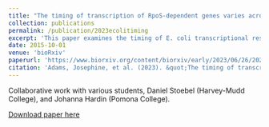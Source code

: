 ```yaml
---
title: "The timing of transcription of RpoS-dependent genes varies across multiple stresses in Escherichia coli K-12"
collection: publications
permalink: /publication/2023ecolitiming
excerpt: 'This paper examines the timing of E. coli transcriptional response to different stresses.'
date: 2015-10-01
venue: 'bioRxiv'
paperurl: 'https://www.biorxiv.org/content/biorxiv/early/2023/06/26/2023.02.17.528066.full.pdf'
citation: 'Adams, Josephine, et al. (2023). &quot;The timing of transcription of RpoS-dependent genes varies across multiple stresses in Escherichia coli K-12.&quot; <i>bioRxiv</i>.'
---
```


Collaborative work with various students, Daniel Stoebel (Harvey-Mudd College), and Johanna Hardin (Pomona College).

[Download paper here](https://www.biorxiv.org/content/biorxiv/early/2023/06/26/2023.02.17.528066.full.pdf)